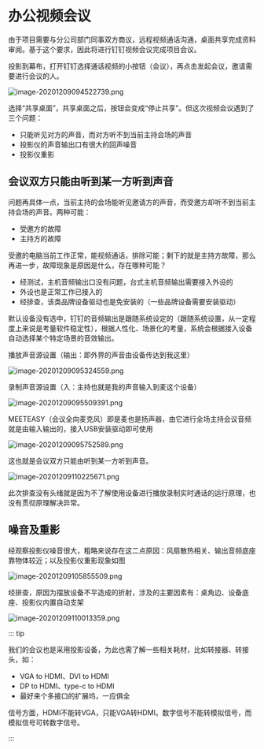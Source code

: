 # 办公视频会议

由于项目需要与分公司部门同事双方商议，远程视频通话沟通，桌面共享完成资料审阅。基于这个要求，因此将进行钉钉视频会议完成项目会议。

投影到幕布，打开钉钉选择通话视频的小按钮（会议），再点击发起会议，邀请需要进行会议的人。

![image-20201209094522739.png](https://i.loli.net/2020/12/09/VgM7letja8nBR9r.png)

选择“共享桌面”，共享桌面之后，按钮会变成“停止共享”。但这次视频会议遇到了三个问题：

* 只能听见对方的声音，而对方听不到当前主持会场的声音
* 投影仪的声音输出口有很大的回声噪音
* 投影仪重影

## 会议双方只能由听到某一方听到声音

问题再具体一点，当前主持的会场能听见邀请方的声音，而受邀方却听不到当前主持会场的声音。两种可能：

* 受邀方的故障
* 主持方的故障

受邀的电脑当前工作正常，能视频通话，排除可能；剩下的就是主持方故障，那么再进一步，故障现象是原因是什么，存在哪种可能？

* 经测试，主机音频输出口没有问题，台式主机音频输出需要接入外设的
* 外设也是正常工作已接入的
* 经排查，该类品牌设备驱动也是免安装的（一些品牌设备需要安装驱动）

默认设备没有选中，钉钉的音频输出是跟随系统设定的（跟随系统设置，从一定程度上来说是考量软件稳定性），根据人性化、场景化的考量，系统会根据接入设备自动选择某个特定场景的音效输出。

播放声音源设置（输出：即外界的声音由设备传达到我这里）

![image-20201209095324559.png](https://i.loli.net/2020/12/09/wu9xdi1StTD32AE.png)

录制声音源设置（入：主持也就是我的声音输入到麦这个设备）

![image-20201209095509391.png](https://i.loli.net/2020/12/09/VmhDIQCWeOzyH4N.png)

MEETEASY（会议全向麦克风）即是麦也是扬声器，由它进行全场主持会议音频就是由输入输出的，接入USB安装驱动即可使用

![image-20201209095752589.png](https://i.loli.net/2020/12/09/gN3yQxuvZ6MCoew.png)

这也就是会议双方只能由听到某一方听到声音。

![image-20201209110225671.png](https://i.loli.net/2020/12/09/5qe7oGtiTCmfBuN.png)

此次排查没有头绪就是因为不了解使用设备进行播放录制实时通话的运行原理，也没有贯彻原理解决异常。

## 噪音及重影

经观察投影仪噪音很大，粗略来说存在这二点原因：风扇散热相关、输出音频底座靠物体较近；以及投影仪重影现象如图

![image-20201209105855509.png](https://i.loli.net/2020/12/09/3GJzOwX76uKksyr.png)

经排查，原因为摆放设备不平造成的折射，涉及的主要因素有：桌角边、设备底座、投影仪内置自动支架

![image-20201209110013359.png](https://i.loli.net/2020/12/09/wAJjM2ufYEhzLbB.png)



::: tip

我们的会议也是采用投影设备，为此也需了解一些相关耗材，比如转接器、转接头，如：

* VGA to HDMI、DVI to HDMI
* DP to HDMI、type-c to HDMI
* 最好来个多接口的扩展坞，一应俱全

信号方面，HDMI不能转VGA，只能VGA转HDMI。数字信号不能转模拟信号，而模拟信号可转数字信号。

:::

